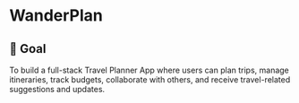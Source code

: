 # WanderPlan 
## 📌 Goal
To build a full-stack Travel Planner App where users can plan trips, manage itineraries, track budgets, collaborate with others, and receive travel-related suggestions and updates.
